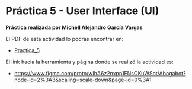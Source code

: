 # Práctica 5 - User Interface (UI)

**Práctica realizada por Michell Alejandro García Vargas**

El PDF de esta actividad lo podrás encontrar en:
- [Practica_5](./5-User_Interface_(UI).pdf)

El link hacia la herramienta y página donde se realizó la actividad es:
- https://www.figma.com/proto/wIhA6z2nxpp1FNsOKuWSot/Abogabot?node-id=2%3A3&scaling=scale-down&page-id=0%3A1

